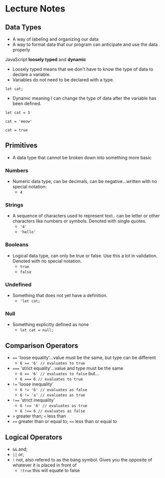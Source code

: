 # Lecture Notes

## Data Types

- A way of labeling and organizing our data
- A way to format data that our program can anticipate and use the data properly

JavaScript **loosely typed** and **dynamic**

- Loosely typed means that we don't have to know the type of data to declare a variable.
- Variables do not need to be declared with a type.

`let cat;`

- Dynamic meaning I can change the type of data after the variable has been defined.

`let cat = 3`

`cat = 'meow'`

`cat = true`

## Primitives

- A data type that cannot be broken down into something more basic

### Numbers

- Numeric data type, can be decimals, can be negative...written with no special notation:
  - `4`

### Strings

- A sequence of characters used to represent text.. can be letter or other characters like numbers or symbols. Denoted with single quotes.
  - `'4'`
  - `'hello'`

### Booleans

- Logical data type, can only be true or false. Use this a lot in validation. Denoted with no special notation.
  - `true`
  - `false`

### Undefined

- Something that does not yet have a definition.
  - `'let cat;`

### Null

- Something explicitly defined as none
  - `let cat = null;`

## Comparison Operators

- `==` 'loose equality'...value must be the same, but type can be different
  - `6 == '6' // evaluates to true`
- `===` 'strict equality'...value and type must be the same
  - `6 == '6' // evaluates to false` but...
  - `6 === 6 // evaluates to true`
- `!=` 'loose inequality'
  - `6 != '6' // evaluates as false`
  - `6 != 'a' // evaluates as true`
- `!==` 'strict inequality'
  - `6 !== '6' // evaluates as true`
  - `6 !== 6 // evaluates as false`
- `>` greater than; `<` less than
- `>=` greater than or equal to; `<=` less than or equal to

## Logical Operators

- `&&` and;
- `||` or;
- `!` not, also refered to as the bang symbol. Gives you the opposite of whatever it is placed in front of
  - `!true` this will equate to false
